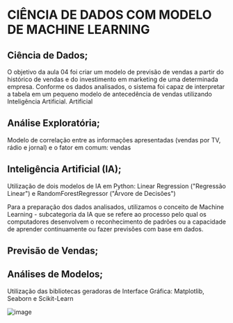# CIÊNCIA DE DADOS COM MODELO DE MACHINE LEARNING

## Ciência de Dados;

O objetivo da aula 04 foi criar um modelo de previsão de vendas a partir do histórico de vendas e do investimento em marketing de uma determinada empresa. Conforme os dados analisados, o sistema foi capaz de interpretar a tabela em um pequeno modelo de antecedência de vendas utilizando Inteligência Artificial.
Artificial

## Análise Exploratória;

Modelo de correlação entre as informações apresentadas (vendas por TV, rádio e jornal) e o fator em comum: vendas

## Inteligência Artificial (IA);

Utilização de dois modelos de IA em Python: Linear Regression ("Regressão Linear") e RandomForestRegressor ("Árvore de Decisões")

Para a preparação dos dados analisados, utilizamos o conceito de Machine Learning - subcategoria da IA que se refere ao processo pelo qual os computadores desenvolvem o reconhecimento de padrões ou a capacidade de aprender continuamente ou fazer previsões com base em dados.

## Previsão de Vendas;
## Análises de Modelos;

Utilização das bibliotecas geradoras de Interface Gráfica: Matplotlib, Seaborn e Scikit-Learn

![image](https://user-images.githubusercontent.com/102738385/182253633-cdfbff05-78b1-4958-8f56-fe5c0a44bbe1.png)
